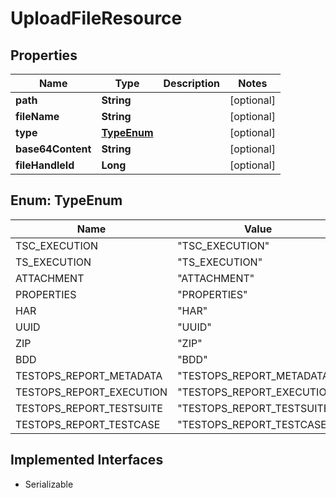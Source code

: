 

# UploadFileResource

## Properties

Name | Type | Description | Notes
------------ | ------------- | ------------- | -------------
**path** | **String** |  |  [optional]
**fileName** | **String** |  |  [optional]
**type** | [**TypeEnum**](#TypeEnum) |  |  [optional]
**base64Content** | **String** |  |  [optional]
**fileHandleId** | **Long** |  |  [optional]



## Enum: TypeEnum

Name | Value
---- | -----
TSC_EXECUTION | &quot;TSC_EXECUTION&quot;
TS_EXECUTION | &quot;TS_EXECUTION&quot;
ATTACHMENT | &quot;ATTACHMENT&quot;
PROPERTIES | &quot;PROPERTIES&quot;
HAR | &quot;HAR&quot;
UUID | &quot;UUID&quot;
ZIP | &quot;ZIP&quot;
BDD | &quot;BDD&quot;
TESTOPS_REPORT_METADATA | &quot;TESTOPS_REPORT_METADATA&quot;
TESTOPS_REPORT_EXECUTION | &quot;TESTOPS_REPORT_EXECUTION&quot;
TESTOPS_REPORT_TESTSUITE | &quot;TESTOPS_REPORT_TESTSUITE&quot;
TESTOPS_REPORT_TESTCASE | &quot;TESTOPS_REPORT_TESTCASE&quot;


## Implemented Interfaces

* Serializable


